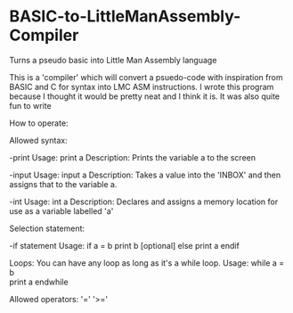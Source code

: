 # BASIC-to-LittleManAssembly-Compiler
Turns a pseudo basic into Little Man Assembly language

This is a 'compiler' which will convert a psuedo-code with inspiration from BASIC and C for syntax into LMC ASM instructions.
I wrote this program because I thought it would be pretty neat and I think it is. It was also quite fun to write

How to operate:

Allowed syntax:

-print
Usage: print a
Description: Prints the variable a to the screen

-input
Usage: input a
Description: Takes a value into the 'INBOX' and then assigns that to the variable a.

-int
Usage: int a
Description: Declares and assigns a memory location for use as a variable labelled 'a'

Selection statement:

-if statement
Usage: 	if a = b
	print b
[optional] else
	print a
	endif

Loops:
You can have any loop as long as it's a while loop.
Usage: while a = b	
	print a
	endwhile


Allowed operators: 
'='
'>='

